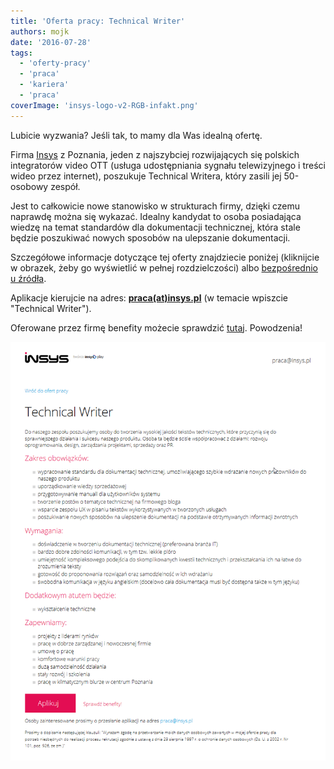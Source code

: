 ```yaml
---
title: 'Oferta pracy: Technical Writer'
authors: mojk
date: '2016-07-28'
tags:
  - 'oferty-pracy'
  - 'praca'
  - 'kariera'
  - 'praca'
coverImage: 'insys-logo-v2-RGB-infakt.png'
---
```


Lubicie wyzwania? Jeśli tak, to mamy dla Was idealną ofertę.

<!--truncate-->

Firma [Insys](http://www.insys.pl/strona-glowna) z Poznania, jeden z najszybciej
rozwijających się polskich integratorów video OTT (usługa udostępniania sygnału
telewizyjnego i treści wideo przez internet), poszukuje Technical Writera, który
zasili jej 50-osobowy zespół.

Jest to całkowicie nowe stanowisko w strukturach firmy, dzięki czemu naprawdę
można się wykazać. Idealny kandydat to osoba posiadająca wiedzę na temat
standardów dla dokumentacji technicznej, która stale będzie poszukiwać nowych
sposobów na ulepszanie dokumentacji.

Szczegółowe informacje dotyczące tej oferty znajdziecie poniżej (kliknijcie w
obrazek, żeby go wyświetlić w pełnej rozdzielczości) albo
[bezpośrednio u źródła](http://www.insys.pl/praca/technical-writer.html).

Aplikacje kierujcie na adres: [**praca(at)insys.pl**](mailto:praca@insys.pl) (w
temacie wpiszcie "Technical Writer").

Oferowane przez firmę benefity możecie sprawdzić
[tutaj](http://www.insys.pl/praca/index.html#benefit). Powodzenia!

[![insys_technical_writer](images/insys_technical_writer.png)](http://techwriter.pl/wp-content/uploads/2016/07/insys_technical_writer.png)
